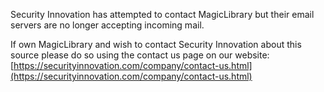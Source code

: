 Security Innovation has attempted to contact MagicLibrary but their email servers are no longer accepting incoming mail. 

If own MagicLibrary and wish to contact Security Innovation about this source please do so using the contact us page on our website: [https://securityinnovation.com/company/contact-us.html](https://securityinnovation.com/company/contact-us.html)